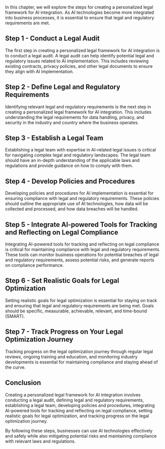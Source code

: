 
In this chapter, we will explore the steps for creating a personalized legal framework for AI integration. As AI technologies become more integrated into business processes, it is essential to ensure that legal and regulatory requirements are met.

Step 1 - Conduct a Legal Audit
------------------------------

The first step in creating a personalized legal framework for AI integration is to conduct a legal audit. A legal audit can help identify potential legal and regulatory issues related to AI implementation. This includes reviewing existing contracts, privacy policies, and other legal documents to ensure they align with AI implementation.

Step 2 - Define Legal and Regulatory Requirements
-------------------------------------------------

Identifying relevant legal and regulatory requirements is the next step in creating a personalized legal framework for AI integration. This includes understanding the legal requirements for data handling, privacy, and security in the industry and country where the business operates.

Step 3 - Establish a Legal Team
-------------------------------

Establishing a legal team with expertise in AI-related legal issues is critical for navigating complex legal and regulatory landscapes. The legal team should have an in-depth understanding of the applicable laws and regulations and provide guidance on how to comply with them.

Step 4 - Develop Policies and Procedures
----------------------------------------

Developing policies and procedures for AI implementation is essential for ensuring compliance with legal and regulatory requirements. These policies should outline the appropriate use of AI technologies, how data will be collected and processed, and how data breaches will be handled.

Step 5 - Integrate AI-powered Tools for Tracking and Reflecting on Legal Compliance
-----------------------------------------------------------------------------------

Integrating AI-powered tools for tracking and reflecting on legal compliance is critical for maintaining compliance with legal and regulatory requirements. These tools can monitor business operations for potential breaches of legal and regulatory requirements, assess potential risks, and generate reports on compliance performance.

Step 6 - Set Realistic Goals for Legal Optimization
---------------------------------------------------

Setting realistic goals for legal optimization is essential for staying on track and ensuring that legal and regulatory requirements are being met. Goals should be specific, measurable, achievable, relevant, and time-bound (SMART).

Step 7 - Track Progress on Your Legal Optimization Journey
----------------------------------------------------------

Tracking progress on the legal optimization journey through regular legal reviews, ongoing training and education, and monitoring industry developments is essential for maintaining compliance and staying ahead of the curve.

Conclusion
----------

Creating a personalized legal framework for AI integration involves conducting a legal audit, defining legal and regulatory requirements, establishing a legal team, developing policies and procedures, integrating AI-powered tools for tracking and reflecting on legal compliance, setting realistic goals for legal optimization, and tracking progress on the legal optimization journey.

By following these steps, businesses can use AI technologies effectively and safely while also mitigating potential risks and maintaining compliance with relevant laws and regulations.
